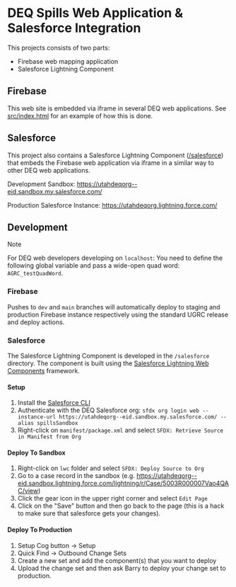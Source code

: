 # DEQ Spills Web Application & Salesforce Integration

This projects consists of two parts:

- Firebase web mapping application
- Salesforce Lightning Component

## Firebase

This web site is embedded via iframe in several DEQ web applications. See [src/index.html](src/index.html) for an example of how this is done.

## Salesforce

This project also contains a Salesforce Lightning Component ([/salesforce](/salesforce/)) that embeds the Firebase web application via iframe in a similar way to other DEQ web applications.

Development Sandbox: <https://utahdeqorg--eid.sandbox.my.salesforce.com/>

Production Salesforce Instance: <https://utahdeqorg.lightning.force.com/>

## Development

>[!NOTE]
>For DEQ web developers developing on `localhost`: You need to define the following global variable and pass a wide-open quad word: `AGRC_testQuadWord`.

### Firebase

Pushes to `dev` and `main` branches will automatically deploy to staging and production Firebase instance respectively using the standard UGRC release and deploy actions.

### Salesforce

The Salesforce Lightning Component is developed in the `/salesforce` directory. The component is built using the [Salesforce Lightning Web Components](https://developer.salesforce.com/docs/component-library/documentation/en/lwc) framework.

#### Setup

1. Install the [Salesforce CLI](https://developer.salesforce.com/tools/sfdxcli)
1. Authenticate with the DEQ Salesforce org: `sfdx org login web --instance-url https://utahdeqorg--eid.sandbox.my.salesforce.com/ --alias spillsSandbox`
1. Right-click on `manifest/package.xml` and select `SFDX: Retrieve Source in Manifest from Org`

#### Deploy To Sandbox

1. Right-click on `lwc` folder and select `SFDX: Deploy Source to Org`
1. Go to a case record in the sandbox (e.g. <https://utahdeqorg--eid.sandbox.lightning.force.com/lightning/r/Case/5003R000007Vao4QAC/view>)
1. Click the gear icon in the upper right corner and select `Edit Page`
1. Click on the "Save" button and then go back to the page (this is a hack to make sure that salesforce gets your changes).

#### Deploy To Production

1. Setup Cog button -> Setup
1. Quick Find -> Outbound Change Sets
1. Create a new set and add the component(s) that you want to deploy
1. Upload the change set and then ask Barry to deploy your change set to production.
